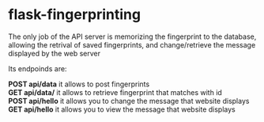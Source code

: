 # flask-fingerprinting

The only job of the API server is memorizing the fingerprint to the database, allowing the retrival of saved fingerprints, and change/retrieve the message displayed by the web server

Its endpoinds are:

<strong>POST api/data</strong> it allows to post fingerprints <br />
<strong>GET api/data/<id></strong> it allows to retrieve fingerprint that matches with id <br />
<strong>POST api/hello</strong> it allows you to change the message that website displays <br />
<strong>GET api/hello</strong> it allows you to view the message that website displays <br />
